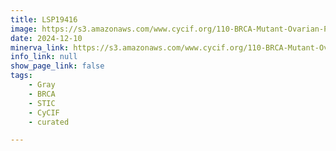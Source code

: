 ```yaml
---
title: LSP19416
image: https://s3.amazonaws.com/www.cycif.org/110-BRCA-Mutant-Ovarian-Precursors/LSP19416/LSP19416.png
date: 2024-12-10
minerva_link: https://s3.amazonaws.com/www.cycif.org/110-BRCA-Mutant-Ovarian-Precursors/LSP19416/index.html
info_link: null
show_page_link: false
tags:
    - Gray
    - BRCA
    - STIC
    - CyCIF
    - curated

---
```

